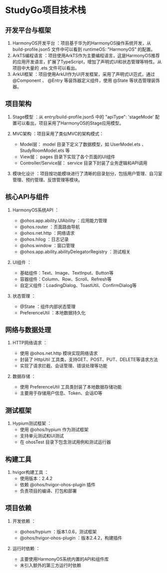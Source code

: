 # StudyGo项目技术栈
## 开发平台与框架
1. HarmonyOS开发平台 ：项目基于华为的HarmonyOS操作系统开发，从 build-profile.json5 文件中可以看到 runtimeOS: "HarmonyOS" 的配置。
2. ArkTS编程语言 ：项目使用ArkTS作为主要编程语言，这是HarmonyOS推荐的应用开发语言，扩展了TypeScript，增加了声明式UI和状态管理等特性。从项目中大量的 .ets 文件可以看出。
3. ArkUI框架 ：项目使用ArkUI作为UI开发框架，采用了声明式UI范式，通过 @Component 、 @Entry 等装饰器定义组件，使用 @State 等状态管理装饰器。
## 项目架构
1. Stage模型 ：从 entry/build-profile.json5 中的 "apiType": 'stageMode' 配置可以看出，项目采用了HarmonyOS的Stage应用模型。
2. MVC架构 ：项目采用了类似MVC的架构模式：
   
   - Model层： model 目录下定义了数据模型，如 UserModel.ets 、 StudyRoomModel.ets 等
   - View层： pages 目录下实现了各个页面的UI组件
   - Controller/Service层： service 目录下封装了业务逻辑和API调用
3. 模块化设计 ：项目按功能模块进行了清晰的目录划分，包括用户管理、自习室管理、预约管理、反馈管理等模块。
## 核心API与组件
1. HarmonyOS系统API ：
   
   - @ohos.app.ability.UIAbility ：应用能力管理
   - @ohos.router ：页面路由导航
   - @ohos.net.http ：网络请求
   - @ohos.hilog ：日志记录
   - @ohos.window ：窗口管理
   - @ohos.app.ability.abilityDelegatorRegistry ：测试相关
2. UI组件 ：
   
   - 基础组件：Text、Image、TextInput、Button等
   - 容器组件：Column、Row、Scroll、Refresh等
   - 自定义组件：LoadingDialog、ToastUtil、ConfirmDialog等
3. 状态管理 ：
   
   - @State ：组件内部状态管理
   - PreferenceUtil ：本地数据持久化
## 网络与数据处理
1. HTTP网络请求 ：
   
   - 使用 @ohos.net.http 模块实现网络请求
   - 封装了 HttpUtil 工具类，支持GET、POST、PUT、DELETE等请求方法
   - 实现了请求拦截、会话管理、错误处理等功能
2. 数据存储 ：
   
   - 使用 PreferenceUtil 工具类封装了本地数据存储功能
   - 主要用于存储用户信息、Token、会话ID等
## 测试框架
1. Hypium测试框架 ：
   - 使用 @ohos/hypium 作为测试框架
   - 支持单元测试和UI测试
   - 在 ohosTest 目录下包含测试用例和测试运行器
## 构建工具
1. hvigor构建工具 ：
   - 使用版本：2.4.2
   - 依赖 @ohos/hvigor-ohos-plugin 插件
   - 负责项目的编译、打包和部署
## 项目依赖
1. 开发依赖 ：
   
   - @ohos/hypium ：版本1.0.6，测试框架
   - @ohos/hvigor-ohos-plugin ：版本2.4.2，构建插件
2. 运行时依赖 ：
   
   - 主要使用HarmonyOS系统内置的API和组件库
   - 未引入额外的第三方运行时依赖
